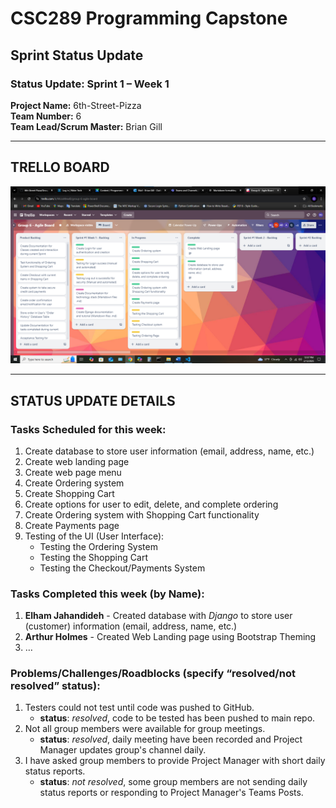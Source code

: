 # CSC289 Programming Capstone
## Sprint Status Update

### Status Update: Sprint 1 – Week 1

**Project Name:** 6th-Street-Pizza  
**Team Number:** 6   
**Team Lead/Scrum Master:** Brian Gill  

---

## TRELLO BOARD
![Trello Board Screenshot](https://github.com/bjgill33/6th-Street-Pizza/blob/gill-working_branch/Group_6-Agile_Sprint_1_Week_1.png)

---

## STATUS UPDATE DETAILS

### Tasks Scheduled for this week:
1. Create database to store user information (email, address, name, etc.)  
2. Create web landing page 
3. Create web page menu
4. Create Ordering system
5. Create Shopping Cart
6. Create options for user to edit, delete, and complete ordering
7. Create Ordering system with Shopping Cart functionality
8. Create Payments page
9. Testing of the UI (User Interface):
    - Testing the Ordering System
    - Testing the Shopping Cart
    - Testing the Checkout/Payments System   

### Tasks Completed this week (by Name):
1. **Elham Jahandideh** - Created database with *Django* to store user (customer) information (email, address, name, etc.)  
2. **Arthur Holmes** - Created Web Landing page using Bootstrap Theming    
3. …  


### Problems/Challenges/Roadblocks (specify “resolved/not resolved” status):
1. Testers could not test until code was pushed to GitHub.
   + **status**: *resolved*, code to be tested has been pushed to main repo.
3. Not all group members were available for group meetings.
   + **status**: *resolved*, daily meeting have been recorded and Project Manager updates group's channel daily.  
5. I have asked group members to provide Project Manager with short daily status reports.
   + **status**: *not resolved*, some group members are not sending daily status reports or responding to Project Manager's Teams Posts.     


